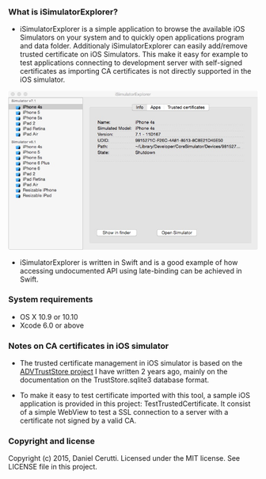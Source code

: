 ### What is iSimulatorExplorer? ###

* iSimulatorExplorer is a simple application to browse the available iOS Simulators on your system and to quickly open applications program and data folder. Additionaly iSimulatorExplorer can easily add/remove trusted certificate on iOS Simulators. This make it easy for example to test applications connecting to development server with self-signed certificates as importing CA certificates is not directly supported in the iOS simulator.

![iSimulatorExplorer screen](img/screen1.jpg)

* iSimulatorExplorer is written in Swift and is a good example of how accessing undocumented API using late-binding can be achieved in Swift. 

### System requirements ###

* OS X 10.9 or 10.10
* Xcode 6.0 or above

### Notes on CA certificates in iOS simulator ###

* The trusted certificate management in iOS simulator is based on the [ADVTrustStore project](https://github.com/ADVTOOLS/ADVTrustStore) I have written 2 years ago, mainly on the documentation on the TrustStore.sqlite3 database format.

* To make it easy to test certificate imported with this tool, a sample iOS application is provided in this project: TestTrustedCertificate. It consist of a simple WebView to test a SSL connection to a server with a certificate not signed by a valid CA.

### Copyright and license ###

Copyright (c) 2015, Daniel Cerutti. Licensed under the MIT license. See LICENSE file in this project.